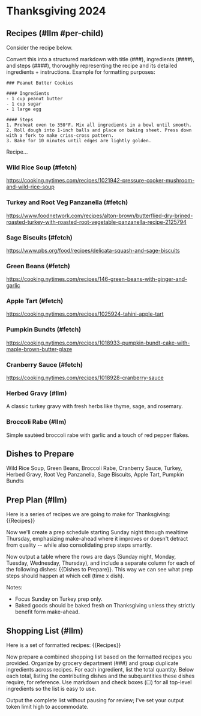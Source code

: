 # Thanksgiving 2024

## Recipes (#llm #per-child)

Consider the recipe below.

Convert this into a structured markdown with title (###), ingredients (####), and steps (####), thoroughly representing the recipe and its detailed ingredients + instructions. Example for formatting purposes:

    ### Peanut Butter Cookies

    #### Ingredients
    - 1 cup peanut butter
    - 1 cup sugar
    - 1 large egg

    #### Steps
    1. Preheat oven to 350°F. Mix all ingredients in a bowl until smooth.
    2. Roll dough into 1-inch balls and place on baking sheet. Press down with a fork to make criss-cross pattern.
    3. Bake for 10 minutes until edges are lightly golden.

Recipe...

### Wild Rice Soup (#fetch)
https://cooking.nytimes.com/recipes/1021942-pressure-cooker-mushroom-and-wild-rice-soup

### Turkey and Root Veg Panzanella (#fetch)
https://www.foodnetwork.com/recipes/alton-brown/butterflied-dry-brined-roasted-turkey-with-roasted-root-vegetable-panzanella-recipe-2125794

### Sage Biscuits (#fetch)
https://www.pbs.org/food/recipes/delicata-squash-and-sage-biscuits

### Green Beans (#fetch)
https://cooking.nytimes.com/recipes/146-green-beans-with-ginger-and-garlic

### Apple Tart (#fetch)
https://cooking.nytimes.com/recipes/1025924-tahini-apple-tart

### Pumpkin Bundts (#fetch)
https://cooking.nytimes.com/recipes/1018933-pumpkin-bundt-cake-with-maple-brown-butter-glaze

### Cranberry Sauce (#fetch)
https://cooking.nytimes.com/recipes/1018928-cranberry-sauce

### Herbed Gravy (#llm)
A classic turkey gravy with fresh herbs like thyme, sage, and rosemary.

### Broccoli Rabe (#llm)
Simple sautéed broccoli rabe with garlic and a touch of red pepper flakes.

## Dishes to Prepare
Wild Rice Soup, Green Beans, Broccoli Rabe, Cranberry Sauce, Turkey, Herbed Gravy, Root Veg Panzanella, Sage Biscuits, Apple Tart, Pumpkin Bundts

## Prep Plan (#llm)

Here is a series of recipes we are going to make for Thanksgiving:
{{Recipes}}

Now we'll create a prep schedule starting Sunday night through mealtime Thursday, emphasizing make-ahead where it improves or doesn't detract from quality -- while also consolidating prep steps smartly.

Now output a table where the rows are days (Sunday night, Monday, Tuesday, Wednesday, Thursday), and include a separate column for each of the following dishes: {{Dishes to Prepare}}. This way we can see what prep steps should happen at which cell (time x dish).

Notes:
  * Focus Sunday on Turkey prep only.
  * Baked goods should be baked fresh on Thanksgiving unless they strictly benefit form make-ahead.

## Shopping List (#llm)

Here is a set of formatted recipes:
{{Recipes}}

Now prepare a combined shopping list based on the formatted recipes you provided. Organize by grocery department (###) and group duplicate ingredients across recipes. For each ingredient, list the total quantity. Below each total, listing the contributing dishes and the subquantities these dishes require, for reference. Use markdown and check boxes (☐) for all top-level ingredients so the list is easy to use.

Output the complete list without pausing for review; I've set your output token limit high to accommodate.
